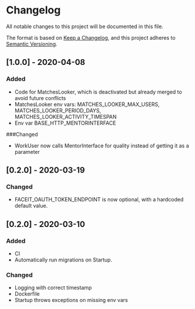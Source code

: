 # Changelog
All notable changes to this project will be documented in this file.

The format is based on [Keep a Changelog](https://keepachangelog.com/en/1.0.0/),
and this project adheres to [Semantic Versioning](https://semver.org/spec/v2.0.0.html).


## [1.0.0] - 2020-04-08
### Added
- Code for MatchesLooker, which is deactivated but already merged to avoid future conflicts
- MatchesLooker env vars: MATCHES_LOOKER_MAX_USERS, MATCHES_LOOKER_PERIOD_DAYS, MATCHES_LOOKER_ACTIVITY_TIMESPAN
- Env var BASE_HTTP_MENTORINTERFACE

###Changed
- WorkUser now calls MentorInterface for quality instead of getting it as a parameter

## [0.2.0] - 2020-03-19
### Changed
- FACEIT_OAUTH_TOKEN_ENDPOINT is now optional, with a hardcoded default value.

## [0.2.0] - 2020-03-10
### Added
- CI
- Automatically run migrations on Startup.

### Changed
- Logging with correct timestamp
- Dockerfile
- Startup throws exceptions on missing env vars
